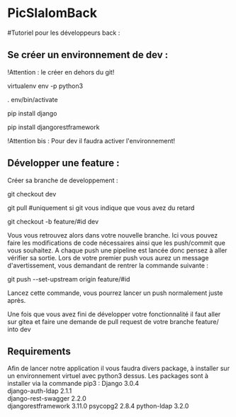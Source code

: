 # PicSlalomBack

#Tutoriel pour les développeurs back :

## Se créer un environnement de dev :

!Attention : le créer en dehors du git!


virtualenv env -p python3

. env/bin/activate

pip install django

pip install djangorestframework

!Attention bis : Pour dev il faudra activer l'environnement!

## Développer une feature :

Créer sa branche de developpement :

git checkout dev

git pull #uniquement si git vous indique que vous avez du retard


git checkout -b feature/#id dev

Vous vous retrouvez alors dans votre nouvelle branche. Ici vous pouvez faire les modifications de code nécessaires ainsi que les push/commit que vous souhaitez. A chaque push une pipeline est lancée donc pensez à aller vérifier sa sortie.
Lors de votre premier push vous aurez un message d'avertissement, vous demandant de rentrer la commande suivante :

git push --set-upstream origin feature/#id

Lancez cette commande, vous pourrez lancer un push normalement juste après.


Une fois que vous avez fini de développer votre fonctionnalité il faut aller sur gitea et faire une demande de pull request de votre branche feature/<id> into dev

## Requirements

Afin de lancer notre application il vous faudra divers package, à installer sur un environnement virtuel avec python3 dessus.
Les packages sont à installer via la commande pip3 :
Django              3.0.4     
django-auth-ldap    2.1.1     
django-rest-swagger 2.2.0     
djangorestframework 3.11.0 
psycopg2            2.8.4 
python-ldap         3.2.0
